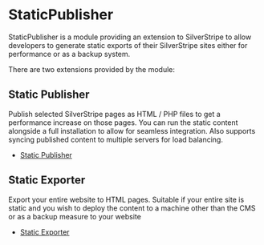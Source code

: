 # StaticPublisher

StaticPublisher is a module providing an extension to SilverStripe to allow 
developers to generate static exports of their SilverStripe sites either 
for performance or as a backup system.

There are two extensions provided by the module:

## Static Publisher

Publish selected SilverStripe pages as HTML / PHP files to get a performance 
increase on those pages. You can run the static content alongside a full 
installation to allow for seamless integration. Also supports syncing published
content to multiple servers for load balancing.

* [Static Publisher](StaticPublisher)

## Static Exporter

Export your entire website to HTML pages. Suitable if your entire site is 
static and you wish to deploy the content to a machine other than the CMS or
as a backup measure to your website

* [Static Exporter](StaticExporter)